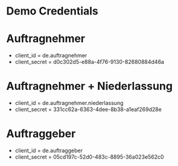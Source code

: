 # Demo Credentials
# Auftragnehmer
- client_id = de.auftragnehmer
- client_secret = d0c302d5-e88a-4f76-9130-82680884d46a
# Auftragnehmer + Niederlassung
- client_id = de.auftragnehmer.niederlassung
- client_secret = 331cc62a-6363-4dee-8b38-a1eaf269d28e
# Auftraggeber
- client_id = de.auftraggeber
- client_secret = 05cd197c-52d0-483c-8895-36a023e562c0
